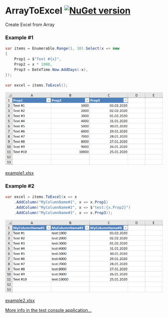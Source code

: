 # ArrayToExcel [![NuGet version](https://badge.fury.io/nu/ArrayToExcel.svg)](http://badge.fury.io/nu/ArrayToExcel)
Create Excel from Array

### Example #1

```C#
var items = Enumerable.Range(1, 10).Select(x => new
{
    Prop1 = $"Text #{x}",
    Prop2 = x * 1000,
    Prop3 = DateTime.Now.AddDays(-x),
});

var excel = items.ToExcel();
```

![](/Examples/example1.png)

[example1.xlsx](Examples/example1.xlsx?raw=true)

### Example #2

```C#
var excel = items.ToExcel(x => x
    .AddColumn("MyColumnName#1", x => x.Prop1)
    .AddColumn("MyColumnName#2", x => $"test:{x.Prop2}")
    .AddColumn("MyColumnName#3", x => x.Prop3));
```

![](/Examples/example2.png)

[example2.xlsx](Examples/example2.xlsx?raw=true)

[More info in the test console application...](TestConsoleApp/Program.cs)
